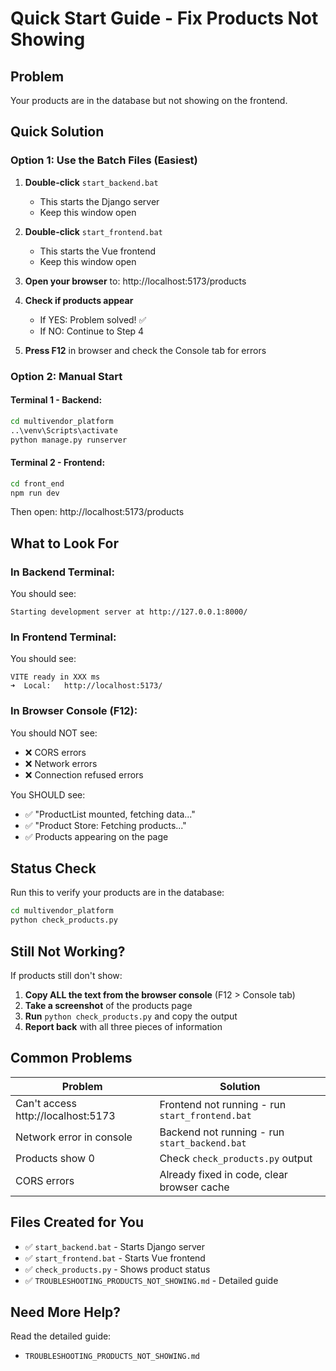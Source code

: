 # Quick Start Guide - Fix Products Not Showing

## Problem
Your products are in the database but not showing on the frontend.

## Quick Solution

### Option 1: Use the Batch Files (Easiest)

1. **Double-click** `start_backend.bat` 
   - This starts the Django server
   - Keep this window open
   
2. **Double-click** `start_frontend.bat`
   - This starts the Vue frontend
   - Keep this window open

3. **Open your browser** to: http://localhost:5173/products

4. **Check if products appear**
   - If YES: Problem solved! ✅
   - If NO: Continue to Step 4

4. **Press F12** in browser and check the Console tab for errors

### Option 2: Manual Start

#### Terminal 1 - Backend:
```bash
cd multivendor_platform
..\venv\Scripts\activate
python manage.py runserver
```

#### Terminal 2 - Frontend:
```bash
cd front_end
npm run dev
```

Then open: http://localhost:5173/products

## What to Look For

### In Backend Terminal:
You should see:
```
Starting development server at http://127.0.0.1:8000/
```

### In Frontend Terminal:
You should see:
```
VITE ready in XXX ms
➜  Local:   http://localhost:5173/
```

### In Browser Console (F12):
You should NOT see:
- ❌ CORS errors
- ❌ Network errors
- ❌ Connection refused errors

You SHOULD see:
- ✅ "ProductList mounted, fetching data..."
- ✅ "Product Store: Fetching products..."
- ✅ Products appearing on the page

## Status Check

Run this to verify your products are in the database:
```bash
cd multivendor_platform
python check_products.py
```

## Still Not Working?

If products still don't show:

1. **Copy ALL the text from the browser console** (F12 > Console tab)
2. **Take a screenshot** of the products page
3. **Run** `python check_products.py` and copy the output
4. **Report back** with all three pieces of information

## Common Problems

| Problem | Solution |
|---------|----------|
| Can't access http://localhost:5173 | Frontend not running - run `start_frontend.bat` |
| Network error in console | Backend not running - run `start_backend.bat` |
| Products show 0 | Check `check_products.py` output |
| CORS errors | Already fixed in code, clear browser cache |

## Files Created for You

- ✅ `start_backend.bat` - Starts Django server
- ✅ `start_frontend.bat` - Starts Vue frontend  
- ✅ `check_products.py` - Shows product status
- ✅ `TROUBLESHOOTING_PRODUCTS_NOT_SHOWING.md` - Detailed guide

## Need More Help?

Read the detailed guide:
- `TROUBLESHOOTING_PRODUCTS_NOT_SHOWING.md`


